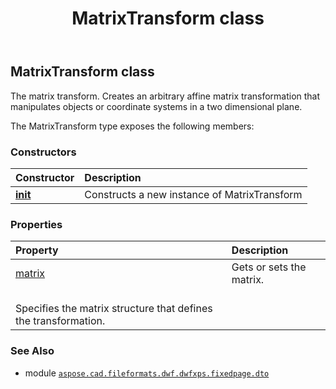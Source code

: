 ﻿---
title: MatrixTransform class
second_title: Aspose.CAD for Python via .NET API References
description: 
type: docs
weight: 110
url: /python-net/aspose.cad.fileformats.dwf.dwfxps.fixedpage.dto/matrixtransform/
is_root: false
---

## MatrixTransform class

The matrix transform.
Creates an arbitrary affine matrix transformation that manipulates objects or coordinate systems in a two dimensional plane.



The MatrixTransform type exposes the following members:

### Constructors
| Constructor | Description |
| :- | :- |
| [__init__](/cad/python-net/aspose.cad.fileformats.dwf.dwfxps.fixedpage.dto/matrixtransform/__init__/#) | Constructs a new instance of MatrixTransform |


### Properties
| Property | Description |
| :- | :- |
| [matrix](/cad/python-net/aspose.cad.fileformats.dwf.dwfxps.fixedpage.dto/matrixtransform/matrix) | Gets or sets the matrix.<br/>Specifies the matrix structure that defines the transformation. |



### See Also
* module [`aspose.cad.fileformats.dwf.dwfxps.fixedpage.dto`](..)
